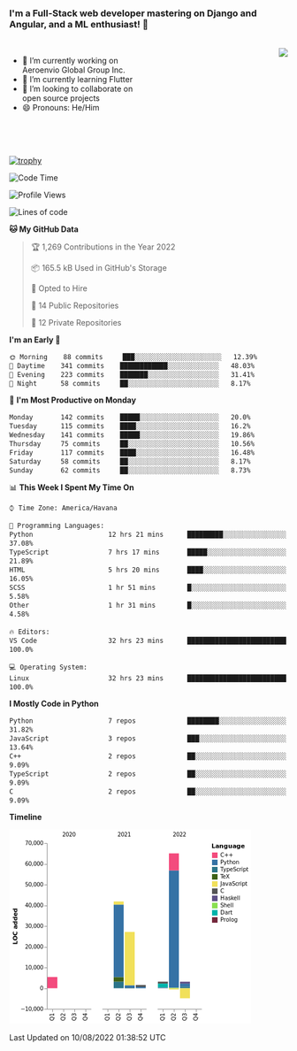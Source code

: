 ### I'm a Full-Stack web developer mastering on Django and Angular, and a ML enthusiast!  👋

<br/>

<img align="right" height="250"  src="https://media1.giphy.com/media/qgQUggAC3Pfv687qPC/giphy.gif?cid=ecf05e470ttfxgsj072btembitu1zn4ti3t3cdyg4jo5b3by&rid=giphy.gif&ct=g" />

 <div style="width:50%">
    <ul>
      <li>🔭 I’m currently working on Aeroenvio Global Group Inc.</li>
      <li>🌱 I’m currently learning Flutter</li>
      <li>👯 I’m looking to collaborate on open source projects</li>
      <li>😄 Pronouns: He/Him</li>
<!--       <li>⚡ Fun fact: I started my first professional project for a company as web dev without knowing any JS </li> -->
    </ul>
  </div>
  
<br/><br/><br/>

[![trophy](https://github-profile-trophy.vercel.app/?username=dfg-98&row=3&column=3&theme=monokai)](https://github.com/ryo-ma/github-profile-trophy)


<!--START_SECTION:waka-->
![Code Time](http://img.shields.io/badge/Code%20Time-390%20hrs%2056%20mins-blue)

![Profile Views](http://img.shields.io/badge/Profile%20Views-0-blue)

![Lines of code](https://img.shields.io/badge/From%20Hello%20World%20I%27ve%20Written-142%20Thousand%20lines%20of%20code-blue)

**🐱 My GitHub Data** 

> 🏆 1,269 Contributions in the Year 2022
 > 
> 📦 165.5 kB Used in GitHub's Storage 
 > 
> 💼 Opted to Hire
 > 
> 📜 14 Public Repositories 
 > 
> 🔑 12 Private Repositories  
 > 
**I'm an Early 🐤** 

```text
🌞 Morning    88 commits     ███░░░░░░░░░░░░░░░░░░░░░░   12.39% 
🌆 Daytime    341 commits    ████████████░░░░░░░░░░░░░   48.03% 
🌃 Evening    223 commits    ███████░░░░░░░░░░░░░░░░░░   31.41% 
🌙 Night      58 commits     ██░░░░░░░░░░░░░░░░░░░░░░░   8.17%

```
📅 **I'm Most Productive on Monday** 

```text
Monday       142 commits    █████░░░░░░░░░░░░░░░░░░░░   20.0% 
Tuesday      115 commits    ████░░░░░░░░░░░░░░░░░░░░░   16.2% 
Wednesday    141 commits    █████░░░░░░░░░░░░░░░░░░░░   19.86% 
Thursday     75 commits     ██░░░░░░░░░░░░░░░░░░░░░░░   10.56% 
Friday       117 commits    ████░░░░░░░░░░░░░░░░░░░░░   16.48% 
Saturday     58 commits     ██░░░░░░░░░░░░░░░░░░░░░░░   8.17% 
Sunday       62 commits     ██░░░░░░░░░░░░░░░░░░░░░░░   8.73%

```


📊 **This Week I Spent My Time On** 

```text
⌚︎ Time Zone: America/Havana

💬 Programming Languages: 
Python                   12 hrs 21 mins      █████████░░░░░░░░░░░░░░░░   37.08% 
TypeScript               7 hrs 17 mins       █████░░░░░░░░░░░░░░░░░░░░   21.89% 
HTML                     5 hrs 20 mins       ████░░░░░░░░░░░░░░░░░░░░░   16.05% 
SCSS                     1 hr 51 mins        █░░░░░░░░░░░░░░░░░░░░░░░░   5.58% 
Other                    1 hr 31 mins        █░░░░░░░░░░░░░░░░░░░░░░░░   4.58%

🔥 Editors: 
VS Code                  32 hrs 23 mins      █████████████████████████   100.0%

💻 Operating System: 
Linux                    32 hrs 23 mins      █████████████████████████   100.0%

```

**I Mostly Code in Python** 

```text
Python                   7 repos             ████████░░░░░░░░░░░░░░░░░   31.82% 
JavaScript               3 repos             ███░░░░░░░░░░░░░░░░░░░░░░   13.64% 
C++                      2 repos             ██░░░░░░░░░░░░░░░░░░░░░░░   9.09% 
TypeScript               2 repos             ██░░░░░░░░░░░░░░░░░░░░░░░   9.09% 
C                        2 repos             ██░░░░░░░░░░░░░░░░░░░░░░░   9.09%

```


**Timeline**

![Chart not found](https://raw.githubusercontent.com/dfg-98/dfg-98/main/charts/bar_graph.png) 


 Last Updated on 10/08/2022 01:38:52 UTC
<!--END_SECTION:waka-->
